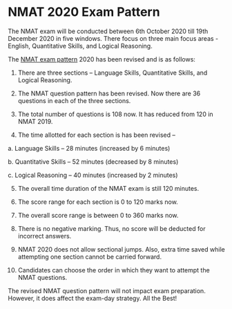 # NMAT 2020 Exam Pattern
The NMAT exam will be conducted between 6th October 2020 till 19th December 2020 in five windows. There focus on three main focus areas - English, Quantitative Skills, and Logical Reasoning.

The [NMAT exam pattern](https://www.mbarendezvous.com/articles/nmat-exam-pattern-changes/) 2020 has been revised and is as follows:

1. There are three sections – Language Skills, Quantitative Skills, and Logical Reasoning.

2. The NMAT question pattern has been revised. Now there are 36 questions in each of the three sections.

3. The total number of questions is 108 now. It has reduced from 120 in NMAT 2019.

4. The time allotted for each section is has been revised –

a. Language Skills – 28 minutes (increased by 6 minutes)

b. Quantitative Skills – 52 minutes (decreased by 8 minutes)

c. Logical Reasoning – 40 minutes (increased by 2 minutes)

5. The overall time duration of the NMAT exam is still 120 minutes.

6. The score range for each section is 0 to 120 marks now.

7. The overall score range is between 0 to 360 marks now.

8. There is no negative marking. Thus, no score will be deducted for incorrect answers.

9. NMAT 2020 does not allow sectional jumps. Also, extra time saved while attempting one section cannot be carried forward.

10. Candidates can choose the order in which they want to attempt the NMAT questions.

The revised NMAT question pattern will not impact exam preparation. However, it does affect the exam-day strategy. All the Best!
